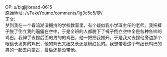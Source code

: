 
OP: u/bigjijibread-0615  
原始地址: /r/FakeYoumo/comments/1g3c5c5/梦/  
正文:  
梦到我在一个昏暗潮湿拥挤的学校教室里，有个疑似我小学班主任的老师。我把裤子脱了倒立我的逼露在空中，于是全班的人都脱下了裤子倒立空中全是各种各样的鸡巴。我伸手去捏后面的男的的鸡巴，他一把把我推开。于是我又去捏他旁边那个眼镜长发男的鸡巴，他的鸡巴又细又长还是粉红色的。我想带着这个有细长鸡巴的男的一起去内蒙古，最后还是没带他。

